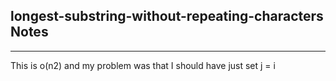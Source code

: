 <h2>longest-substring-without-repeating-characters Notes</h2><hr>This is o(n2) and my problem was that I should have just set j = i